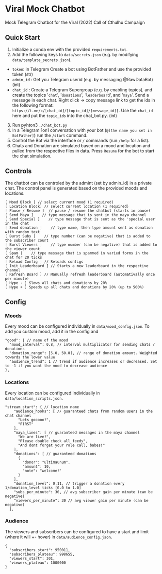 # Viral Mock Chatbot
Mock Telegram Chatbot for the Viral (2022) Call of Cthulhu Campaign

## Quick Start
1. Initialize a conda env with the provided `requirements.txt`.
2. Add the following keys to `data/secrets.json` (e.g. by modifying `data/template_secrets.json`).
- `token`: in Telegram Create a bot using BotFather and use the provided token (str)
- `admin_id` : Get you Telegram userid (e.g. by messaging @RawDataBot) (int)
- `chat_id` : Create a Telegram Supergroup (e.g. by enabling topics), and create the topics '`chat`', '`donations`', '`leaderboard`', and '`maya`'. Send a message in each chat. Right click -> copy message link to get the ids in the following format: `https://t.me/c/[chat_id]/[topic_id]/[message_id]]`. Use the `chat_id` here and put the `topic_ids` into the chat_bot.py. (int)

3. Run pyhton3 `./chat_bot.py`
4. In a Telegram 1on1 conversation with your bot (`@[the name you set in BotFather]`) run the `/start` command. 
5. Control the Bot via the interface or `/` commands (run `/help` for a list). 
6. Chats and Donation are simulated based on a mood and location and pulled from the respective files in data. Press `Resume` for the bot to start the chat simulation.

## Controls
The chatbot can be controled by the admint (set by admin_id) in a private chat. The control panel is generated based on the provided moods and locations. 
```
[ Mood Block ] // select current mood (1 required)
[ Location Block] // select current location (1 required)
[ Pause / Resume ]  // pause / resume the chatbot (starts in pause)
[ Send Maya ]    // type message that is sent in the maya channel
[ Send Special ]    // type message that is sent as the 'special user' in the chat
[ Send donation ]    // type name, then type amount sent as donation with random text
[ Burst Subs ]    // type number (can be negative) that is added to the subscriber count
[ Burst Viewers ]    // type number (can be negative) that is added to the viewer count
[ Spam ]    // type message that is spammed in varied forms in the chat for 20 ticks
[ Reload Config ] // Reloads configs
[ Init Leaderboard ] // Starts a new leaderboard in the respective channel
[ Refresh Board ] // Manually refresh leaderboard (automativally once per minute)
[ Hype - ] Slows all chats and donations by 20%
[ Hype + ] Speeds up all chats and donations by 20% (up to 500%)
```

## Config
### Moods
Every mood can be configured individually in `data/mood_config.json`. To add you custom mood, add it in the config and 
```jsonc
"good": { // name of the mood
  "mood_interval": 0.8, // interval multiplicator for sending chats / donations
  "donation_range": [5.0, 50.0], // range of donation amount. Weighted towards the lower value
  "audience_trend": 1 // trend if audience increases or decreased. Set to -1 if you want the mood to decrease audience
},
```

### Locations
Every location can be configured individually in `data/location_scripts.json`.
```jsonc
"stream_start": { // location name
    "audience_hooks": [ // guaranteed chats from random users in the chat channel
      "Lets gooooo!",
      "FIRST"
    ],
    "maya_lines": [ // guaranteed messages in the maya channel
      "We are live!",
      "Please double check all feeds",
      "And dont forget your role call, babes!"
    ],
    "donations": [ // guaranteed donations 
      {
        "donor": "ultimaunum",
        "amount": 10,
        "note": "welcome!"
      }
    ],
    "donation_level": 0.11, // trigger a donation every 1/donation_level ticks [0.0 to 1.0]
    "subs_per_minute": 30, // avg subscriber gain per minute (can be negative)
    "viewers_per_minute": 30 // avg viewer gain per minute (can be negative)
  },
```

### Audience 
The viewers and subscribers can be configured to have a start and limit (where it will +- hover) in `data/audience_config.json`.
```jsonc
{
  "subscribers_start": 950011,
  "subscribers_plateau": 998655,
  "viewers_start": 301,
  "viewers_plateau": 1000000
}
```

